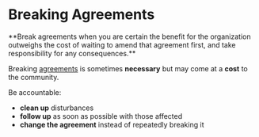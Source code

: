 # Breaking Agreements

<summary>
**Break agreements when you are certain the benefit for the organization outweighs the cost of waiting to amend that agreement first, and take responsibility for any consequences.**
</summary>

Breaking [agreements](glossary:agreement) is sometimes **necessary** but may come at a **cost** to the community.

Be accountable:

-   **clean up** disturbances
-   **follow up** as soon as possible with those affected
-   **change the agreement** instead of repeatedly breaking it
